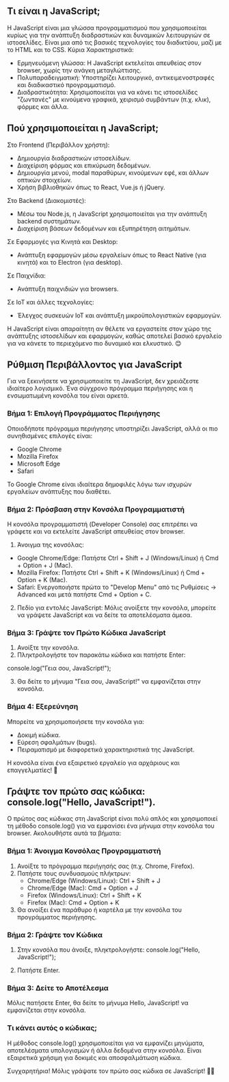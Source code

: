 ## Τι είναι η JavaScript;

Η JavaScript είναι μια γλώσσα προγραμματισμού που χρησιμοποιείται κυρίως για την ανάπτυξη διαδραστικών και δυναμικών λειτουργιών σε ιστοσελίδες. Είναι μια από τις βασικές τεχνολογίες του διαδικτύου, μαζί με το HTML και το CSS.
Κύρια Χαρακτηριστικά:

- Ερμηνευόμενη γλώσσα: Η JavaScript εκτελείται απευθείας στον browser, χωρίς την ανάγκη μεταγλώττισης.
- Πολυπαραδειγματική: Υποστηρίζει λειτουργικό, αντικειμενοστραφές και διαδικαστικό προγραμματισμό.
- Διαδραστικότητα: Χρησιμοποιείται για να κάνει τις ιστοσελίδες "ζωντανές" με κινούμενα γραφικά, χειρισμό συμβάντων (π.χ. κλικ), φόρμες και άλλα.

## Πού χρησιμοποιείται η JavaScript;

Στο Frontend (Περιβάλλον χρήστη):
- Δημιουργία διαδραστικών ιστοσελίδων.
- Διαχείριση φόρμας και επικύρωση δεδομένων.
- Δημιουργία μενού, modal παραθύρων, κινούμενων εφέ, και άλλων οπτικών στοιχείων.
- Χρήση βιβλιοθηκών όπως το React, Vue.js ή jQuery.

Στο Backend (Διακομιστές):
- Μέσω του Node.js, η JavaScript χρησιμοποιείται για την ανάπτυξη backend συστημάτων.
- Διαχείριση βάσεων δεδομένων και εξυπηρέτηση αιτημάτων.

Σε Εφαρμογές για Κινητά και Desktop:
- Ανάπτυξη εφαρμογών μέσω εργαλείων όπως το React Native (για κινητά) και το Electron (για desktop).

Σε Παιχνίδια:
- Ανάπτυξη παιχνιδιών για browsers.

Σε IoT και άλλες τεχνολογίες:
- Έλεγχος συσκευών IoT και ανάπτυξη μικροϋπολογιστικών εφαρμογών.

Η JavaScript είναι απαραίτητη αν θέλετε να εργαστείτε στον χώρο της ανάπτυξης ιστοσελίδων και εφαρμογών, καθώς αποτελεί βασικό εργαλείο για να κάνετε το περιεχόμενο πιο δυναμικό και ελκυστικό. 😊


## Ρύθμιση Περιβάλλοντος για JavaScript

Για να ξεκινήσετε να χρησιμοποιείτε τη JavaScript, δεν χρειάζεστε ιδιαίτερο λογισμικό. Ένα σύγχρονο πρόγραμμα περιήγησης και η ενσωματωμένη κονσόλα του είναι αρκετά.

### Βήμα 1: Επιλογή Προγράμματος Περιήγησης

Οποιοδήποτε πρόγραμμα περιήγησης υποστηρίζει JavaScript, αλλά οι πιο συνηθισμένες επιλογές είναι:

- Google Chrome
- Mozilla Firefox
- Microsoft Edge
- Safari

Το Google Chrome είναι ιδιαίτερα δημοφιλές λόγω των ισχυρών εργαλείων ανάπτυξης που διαθέτει.

### Βήμα 2: Πρόσβαση στην Κονσόλα Προγραμματιστή

Η κονσόλα προγραμματιστή (Developer Console) σας επιτρέπει να γράφετε και να εκτελείτε JavaScript απευθείας στον browser.

1. Άνοιγμα της κονσόλας:
- Google Chrome/Edge: Πατήστε Ctrl + Shift + J (Windows/Linux) ή Cmd + Option + J (Mac).
- Mozilla Firefox: Πατήστε Ctrl + Shift + K (Windows/Linux) ή Cmd + Option + K (Mac).
- Safari: Ενεργοποιήστε πρώτα το "Develop Menu" από τις Ρυθμίσεις -> Advanced και μετά πατήστε Cmd + Option + C.

2. Πεδίο για εντολές JavaScript:
Μόλις ανοίξετε την κονσόλα, μπορείτε να γράψετε JavaScript και να δείτε τα αποτελέσματα άμεσα.

### Βήμα 3: Γράψτε τον Πρώτο Κώδικα JavaScript

1. Ανοίξτε την κονσόλα.
2. Πληκτρολογήστε τον παρακάτω κώδικα και πατήστε Enter:

console.log("Γεια σου, JavaScript!");

3. Θα δείτε το μήνυμα "Γεια σου, JavaScript!" να εμφανίζεται στην κονσόλα.

### Βήμα 4: Εξερεύνηση

Μπορείτε να χρησιμοποιήσετε την κονσόλα για:

- Δοκιμή κώδικα.
- Εύρεση σφαλμάτων (bugs).
- Πειραματισμό με διαφορετικά χαρακτηριστικά της JavaScript.

Η κονσόλα είναι ένα εξαιρετικό εργαλείο για αρχάριους και επαγγελματίες! 🎉

## Γράψτε τον πρώτο σας κώδικα: console.log("Hello, JavaScript!").

Ο πρώτος σας κώδικας στη JavaScript είναι πολύ απλός και χρησιμοποιεί τη μέθοδο console.log() για να εμφανίσει ένα μήνυμα στην κονσόλα του browser. Ακολουθήστε αυτά τα βήματα:

### Βήμα 1: Άνοιγμα Κονσόλας Προγραμματιστή

1. Ανοίξτε το πρόγραμμα περιήγησής σας (π.χ. Chrome, Firefox).
2. Πατήστε τους συνδυασμούς πλήκτρων:
    - Chrome/Edge (Windows/Linux): Ctrl + Shift + J
    - Chrome/Edge (Mac): Cmd + Option + J
    - Firefox (Windows/Linux): Ctrl + Shift + K
    - Firefox (Mac): Cmd + Option + K
3. Θα ανοίξει ένα παράθυρο ή καρτέλα με την κονσόλα του προγράμματος περιήγησης.

### Βήμα 2: Γράψτε τον Κώδικα

1. Στην κονσόλα που άνοιξε, πληκτρολογήστε:
console.log("Hello, JavaScript!");

2. Πατήστε Enter.


### Βήμα 3: Δείτε το Αποτέλεσμα

Μόλις πατήσετε Enter, θα δείτε το μήνυμα Hello, JavaScript! να εμφανίζεται στην κονσόλα.

### Τι κάνει αυτός ο κώδικας;

Η μέθοδος console.log() χρησιμοποιείται για να εμφανίζει μηνύματα, αποτελέσματα υπολογισμών ή άλλα δεδομένα στην κονσόλα. Είναι εξαιρετικά χρήσιμη για δοκιμές και αποσφαλμάτωση κώδικα.

Συγχαρητήρια! Μόλις γράψατε τον πρώτο σας κώδικα σε JavaScript! 🎉😊

